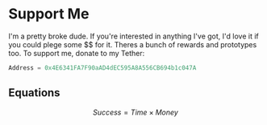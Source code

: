 # Support Me

I'm a pretty broke dude. If you're interested in anything I've got, I'd love it if you could plege some $$ for it. Theres a bunch of rewards and prototypes too.
To support me, donate to my Tether:

```rust
Address = 0x4E6341FA7F90aAD4dEC595A8A556CB694b1c047A
```

## Equations

$$
Success = Time \times Money
$$
